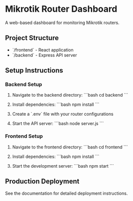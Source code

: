 # Mikrotik Router Dashboard

A web-based dashboard for monitoring Mikrotik routers.

## Project Structure

- \`/frontend\` - React application
- \`/backend\` - Express API server

## Setup Instructions

### Backend Setup

1. Navigate to the backend directory:
   \`\`\`bash
   cd backend
   \`\`\`

2. Install dependencies:
   \`\`\`bash
   npm install
   \`\`\`

3. Create a \`.env\` file with your router configurations

4. Start the API server:
   \`\`\`bash
   node server.js
   \`\`\`

### Frontend Setup

1. Navigate to the frontend directory:
   \`\`\`bash
   cd frontend
   \`\`\`

2. Install dependencies:
   \`\`\`bash
   npm install
   \`\`\`

3. Start the development server:
   \`\`\`bash
   npm start
   \`\`\`

## Production Deployment

See the documentation for detailed deployment instructions.
